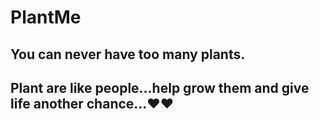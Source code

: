 # PlantMe
## You can never have too many plants.
## Plant are like people...help grow them and give life another chance...❤❤
